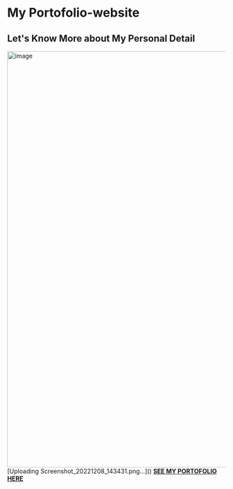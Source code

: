 # My Portofolio-website
## Let's Know More about My Personal Detail
<img width="960" alt="image" src="https://user-images.githubusercontent.com/88423102/205541801-1ad9cac9-3f98-43a5-b000-88425a67cda9.png">
[Uploading Screenshot_20221208_143431.png…]()
<a href="https://bqirr01.github.io/portofolio/"><b>SEE MY PORTOFOLIO HERE<b><href>
